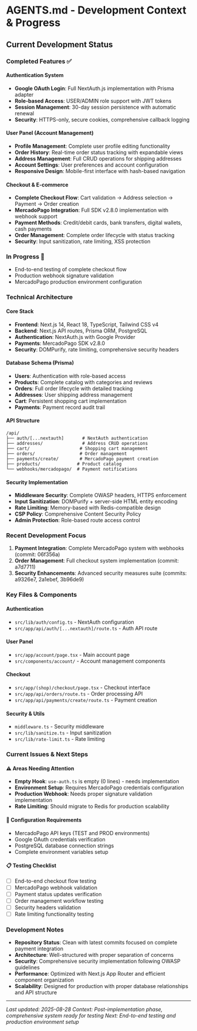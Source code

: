 # AGENTS.md - Development Context & Progress

## Current Development Status

### Completed Features ✅

#### Authentication System
- **Google OAuth Login**: Full NextAuth.js implementation with Prisma adapter
- **Role-based Access**: USER/ADMIN role support with JWT tokens
- **Session Management**: 30-day session persistence with automatic renewal
- **Security**: HTTPS-only, secure cookies, comprehensive callback logging

#### User Panel (Account Management)
- **Profile Management**: Complete user profile editing functionality
- **Order History**: Real-time order status tracking with expandable views
- **Address Management**: Full CRUD operations for shipping addresses
- **Account Settings**: User preferences and account configuration
- **Responsive Design**: Mobile-first interface with hash-based navigation

#### Checkout & E-commerce
- **Complete Checkout Flow**: Cart validation → Address selection → Payment → Order creation
- **MercadoPago Integration**: Full SDK v2.8.0 implementation with webhook support
- **Payment Methods**: Credit/debit cards, bank transfers, digital wallets, cash payments
- **Order Management**: Complete order lifecycle with status tracking
- **Security**: Input sanitization, rate limiting, XSS protection

### In Progress 🚧
- End-to-end testing of complete checkout flow
- Production webhook signature validation
- MercadoPago production environment configuration

### Technical Architecture

#### Core Stack
- **Frontend**: Next.js 14, React 18, TypeScript, Tailwind CSS v4
- **Backend**: Next.js API routes, Prisma ORM, PostgreSQL
- **Authentication**: NextAuth.js with Google Provider
- **Payments**: MercadoPago SDK v2.8.0
- **Security**: DOMPurify, rate limiting, comprehensive security headers

#### Database Schema (Prisma)
- **Users**: Authentication with role-based access
- **Products**: Complete catalog with categories and reviews
- **Orders**: Full order lifecycle with detailed tracking
- **Addresses**: User shipping address management
- **Cart**: Persistent shopping cart implementation
- **Payments**: Payment record audit trail

#### API Structure
```
/api/
├── auth/[...nextauth]       # NextAuth authentication
├── addresses/               # Address CRUD operations
├── cart/                   # Shopping cart management
├── orders/                 # Order management
├── payments/create/        # MercadoPago payment creation
├── products/              # Product catalog
└── webhooks/mercadopago/  # Payment notifications
```

#### Security Implementation
- **Middleware Security**: Complete OWASP headers, HTTPS enforcement
- **Input Sanitization**: DOMPurify + server-side HTML entity encoding
- **Rate Limiting**: Memory-based with Redis-compatible design
- **CSP Policy**: Comprehensive Content Security Policy
- **Admin Protection**: Role-based route access control

### Recent Development Focus
1. **Payment Integration**: Complete MercadoPago system with webhooks (commit: 06f356a)
2. **Order Management**: Full checkout system implementation (commit: a7d7711)
3. **Security Enhancements**: Advanced security measures suite (commits: a9326e7, 2a1ebef, 3b96de9)

### Key Files & Components

#### Authentication
- `src/lib/auth/config.ts` - NextAuth configuration
- `src/app/api/auth/[...nextauth]/route.ts` - Auth API route

#### User Panel
- `src/app/account/page.tsx` - Main account page
- `src/components/account/` - Account management components

#### Checkout
- `src/app/(shop)/checkout/page.tsx` - Checkout interface
- `src/app/api/orders/route.ts` - Order processing API
- `src/app/api/payments/create/route.ts` - Payment creation

#### Security & Utils
- `middleware.ts` - Security middleware
- `src/lib/sanitize.ts` - Input sanitization
- `src/lib/rate-limit.ts` - Rate limiting

### Current Issues & Next Steps

#### ⚠️ Areas Needing Attention
- **Empty Hook**: `use-auth.ts` is empty (0 lines) - needs implementation
- **Environment Setup**: Requires MercadoPago credentials configuration
- **Production Webhook**: Needs proper signature validation implementation
- **Rate Limiting**: Should migrate to Redis for production scalability

#### 🔧 Configuration Requirements
- MercadoPago API keys (TEST and PROD environments)
- Google OAuth credentials verification
- PostgreSQL database connection strings
- Complete environment variables setup

#### 📋 Testing Checklist
- [ ] End-to-end checkout flow testing
- [ ] MercadoPago webhook validation
- [ ] Payment status updates verification  
- [ ] Order management workflow testing
- [ ] Security headers validation
- [ ] Rate limiting functionality testing

### Development Notes
- **Repository Status**: Clean with latest commits focused on complete payment integration
- **Architecture**: Well-structured with proper separation of concerns
- **Security**: Comprehensive security implementation following OWASP guidelines
- **Performance**: Optimized with Next.js App Router and efficient component organization
- **Scalability**: Designed for production with proper database relationships and API structure

---
*Last updated: 2025-08-28*
*Context: Post-implementation phase, comprehensive system ready for testing*
*Next: End-to-end testing and production environment setup*